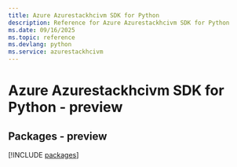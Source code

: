 ```yaml
---
title: Azure Azurestackhcivm SDK for Python
description: Reference for Azure Azurestackhcivm SDK for Python
ms.date: 09/16/2025
ms.topic: reference
ms.devlang: python
ms.service: azurestackhcivm
---
```

# Azure Azurestackhcivm SDK for Python - preview
## Packages - preview
[!INCLUDE [packages](azurestackhcivm-index.md)]
